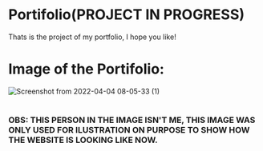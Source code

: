# Portifolio(PROJECT IN PROGRESS)
Thats is the project of my portfolio, I hope you like!

# Image of the Portifolio:
![Screenshot from 2022-04-04 08-05-33 (1)](https://user-images.githubusercontent.com/60707892/161531770-40039572-cb14-4aec-8f2b-0e4031c907ad.png)
#
### OBS: THIS PERSON IN THE IMAGE ISN'T ME, THIS IMAGE WAS ONLY USED FOR ILUSTRATION ON PURPOSE TO SHOW HOW THE WEBSITE IS LOOKING LIKE NOW.
